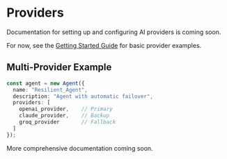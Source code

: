 # Providers

Documentation for setting up and configuring AI providers is coming soon.

For now, see the [Getting Started Guide](getting-started.md) for basic provider examples.

## Multi-Provider Example

```typescript
const agent = new Agent({
  name: "Resilient_Agent",
  description: "Agent with automatic failover",
  providers: [
    openai_provider,    // Primary
    claude_provider,    // Backup
    groq_provider       // Fallback
  ]
});
```

More comprehensive documentation coming soon.
